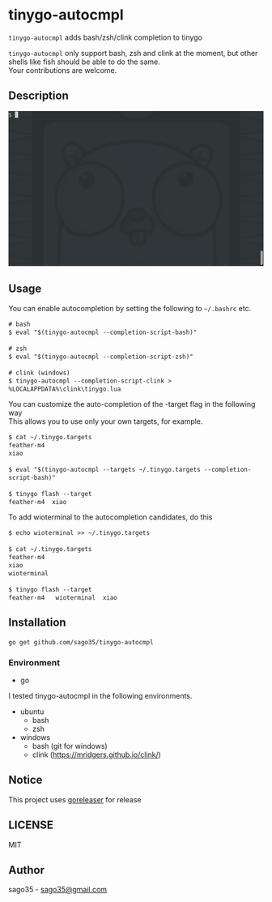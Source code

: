 # tinygo-autocmpl

`tinygo-autocmpl` adds bash/zsh/clink completion to tinygo  

`tinygo-autocmpl` only support bash, zsh and clink at the moment, but other shells like fish should be able to do the same.  
Your contributions are welcome.  

## Description

![tinygo-autocmpl](tinygo-autocmpl.gif)

## Usage

You can enable autocompletion by setting the following to `~/.bashrc` etc.  

```
# bash
$ eval "$(tinygo-autocmpl --completion-script-bash)"

# zsh
$ eval "$(tinygo-autocmpl --completion-script-zsh)"

# clink (windows)
$ tinygo-autocmpl --completion-script-clink > %LOCALAPPDATA%\clink\tinygo.lua
```

You can customize the auto-completion of the -target flag in the following way  
This allows you to use only your own targets, for example.  

```
$ cat ~/.tinygo.targets 
feather-m4
xiao

$ eval "$(tinygo-autocmpl --targets ~/.tinygo.targets --completion-script-bash)"

$ tinygo flash --target 
feather-m4  xiao        
```

To add wioterminal to the autocompletion candidates, do this

```
$ echo wioterminal >> ~/.tinygo.targets 

$ cat ~/.tinygo.targets
feather-m4
xiao
wioterminal

$ tinygo flash --target 
feather-m4   wioterminal  xiao         
```

## Installation

```
go get github.com/sago35/tinygo-autocmpl
```

### Environment

* go

I tested tinygo-autocmpl in the following environments.

* ubuntu
    * bash
    * zsh
* windows
    * bash (git for windows)
    * clink (https://mridgers.github.io/clink/)

## Notice

This project uses [goreleaser](https://goreleaser.com/) for release

## LICENSE

MIT

## Author

sago35 - <sago35@gmail.com>
